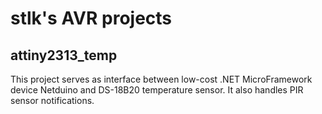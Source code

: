 stlk's AVR projects
===

attiny2313_temp
---
This project serves as interface between low-cost .NET MicroFramework device Netduino and DS-18B20 temperature sensor. It also handles PIR sensor notifications.